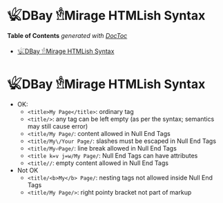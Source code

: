 

# 𓆤DBay 𓁛Mirage HTMLish Syntax



<!-- START doctoc generated TOC please keep comment here to allow auto update -->
<!-- DON'T EDIT THIS SECTION, INSTEAD RE-RUN doctoc TO UPDATE -->
**Table of Contents**  *generated with [DocToc](https://github.com/thlorenz/doctoc)*

- [𓆤DBay 𓁛Mirage HTMLish Syntax](#%F0%93%86%A4dbay-%F0%93%81%9Bmirage-htmlish-syntax)

<!-- END doctoc generated TOC please keep comment here to allow auto update -->



# 𓆤DBay 𓁛Mirage HTMLish Syntax

* OK:
	* `<title>My Page</title>`: ordinary tag
	* `<title/>`: any tag can be left empty (as per the syntax; semantics may still cause error)
	* `<title/My Page/`: content allowed in Null End Tags
	* `<title/My\/Your Page/`: slashes must be escaped in Null End Tags
	* `<title/My⏎Page/`: line break allowed in Null End Tags
	* `<title k=v j=w/My Page/`: Null End Tags can have attributes
	* `<title//`: empty content allowed in Null End Tags
* Not OK
	* `<title/<b>My</b> Page/`: nesting tags not allowed inside Null End Tags
	* `<title/My Page/>`: right pointy bracket not part of markup





